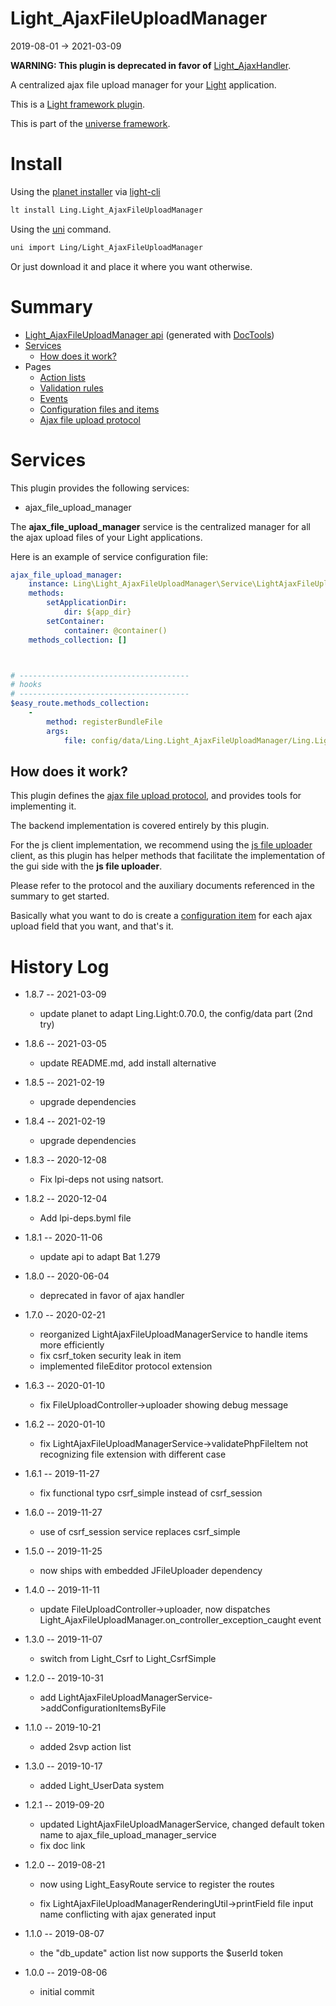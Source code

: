 Light_AjaxFileUploadManager
===========
2019-08-01 -> 2021-03-09



**WARNING: This plugin is deprecated in favor of** [Light_AjaxHandler](https://github.com/lingtalfi/Light_AjaxHandler). 


A centralized ajax file upload manager for your [Light](https://github.com/lingtalfi/Light) application.


This is a [Light framework plugin](https://github.com/lingtalfi/Light/blob/master/doc/pages/plugin.md).


This is part of the [universe framework](https://github.com/karayabin/universe-snapshot).


Install
==========
Using the [planet installer](https://github.com/lingtalfi/Light_PlanetInstaller) via [light-cli](https://github.com/lingtalfi/Light_Cli)
```bash
lt install Ling.Light_AjaxFileUploadManager
```

Using the [uni](https://github.com/lingtalfi/universe-naive-importer) command.
```bash
uni import Ling/Light_AjaxFileUploadManager
```

Or just download it and place it where you want otherwise.






Summary
===========
- [Light_AjaxFileUploadManager api](https://github.com/lingtalfi/Light_AjaxFileUploadManager/blob/master/doc/api/Ling/Light_AjaxFileUploadManager.md) (generated with [DocTools](https://github.com/lingtalfi/DocTools))
- [Services](#services)
    - [How does it work?](#how-does-it-work)
- Pages
    - [Action lists](https://github.com/lingtalfi/Light_AjaxFileUploadManager/blob/master/doc/pages/action-list.md)
    - [Validation rules](https://github.com/lingtalfi/Light_AjaxFileUploadManager/blob/master/doc/pages/validation-rules.md)
    - [Events](https://github.com/lingtalfi/Light_AjaxFileUploadManager/blob/master/doc/pages/events.md)
    - [Configuration files and items](https://github.com/lingtalfi/Light_AjaxFileUploadManager/blob/master/doc/pages/configuration-files.md)
    - [Ajax file upload protocol](https://github.com/lingtalfi/Light_AjaxFileUploadManager/blob/master/doc/pages/ajax-file-upload-protocol.md)





Services
=========


This plugin provides the following services:

- ajax_file_upload_manager


The **ajax_file_upload_manager** service is the centralized manager for all the ajax upload files of your Light applications. 



Here is an example of service configuration file:

```yaml
ajax_file_upload_manager:
    instance: Ling\Light_AjaxFileUploadManager\Service\LightAjaxFileUploadManagerService
    methods:
        setApplicationDir:
            dir: ${app_dir}
        setContainer:
            container: @container()
    methods_collection: []



# --------------------------------------
# hooks
# --------------------------------------
$easy_route.methods_collection:
    -
        method: registerBundleFile
        args:
            file: config/data/Ling.Light_AjaxFileUploadManager/Ling.Light_EasyRoute/afup_routes.byml


```


How does it work?
--------------

This plugin defines the [ajax file upload protocol](https://github.com/lingtalfi/Light_AjaxFileUploadManager/blob/master/doc/pages/ajax-file-upload-protocol.md),
and provides tools for implementing it.

The backend implementation is covered entirely by this plugin.

For the js client implementation, we recommend using the [js file uploader](https://github.com/lingtalfi/JFileUploader) client,
as this plugin has helper methods that facilitate the implementation of the gui side with the **js file uploader**.


Please refer to the protocol and the auxiliary documents referenced in the summary to get started.

Basically what you want to do is create a [configuration item](https://github.com/lingtalfi/Light_AjaxFileUploadManager/blob/master/doc/pages/configuration-files.md#the-configuration-item) for each ajax upload field that you want, and that's it.








History Log
=============


- 1.8.7 -- 2021-03-09

    - update planet to adapt Ling.Light:0.70.0, the config/data part (2nd try)
  
- 1.8.6 -- 2021-03-05

    - update README.md, add install alternative

- 1.8.5 -- 2021-02-19

    - upgrade dependencies

- 1.8.4 -- 2021-02-19

    - upgrade dependencies

- 1.8.3 -- 2020-12-08

    - Fix lpi-deps not using natsort.

- 1.8.2 -- 2020-12-04

    - Add lpi-deps.byml file

- 1.8.1 -- 2020-11-06

    - update api to adapt Bat 1.279
    
- 1.8.0 -- 2020-06-04

    - deprecated in favor of ajax handler
    
- 1.7.0 -- 2020-02-21

    - reorganized LightAjaxFileUploadManagerService to handle items more efficiently
    - fix csrf_token security leak in item
    - implemented fileEditor protocol extension
    
- 1.6.3 -- 2020-01-10

    - fix FileUploadController->uploader showing debug message
    
- 1.6.2 -- 2020-01-10

    - fix LightAjaxFileUploadManagerService->validatePhpFileItem not recognizing file extension with different case
    
- 1.6.1 -- 2019-11-27

    - fix functional typo csrf_simple instead of csrf_session
    
- 1.6.0 -- 2019-11-27

    - use of csrf_session service replaces csrf_simple

- 1.5.0 -- 2019-11-25

    - now ships with embedded JFileUploader dependency
    
- 1.4.0 -- 2019-11-11

    - update FileUploadController->uploader, now dispatches Light_AjaxFileUploadManager.on_controller_exception_caught event
    
- 1.3.0 -- 2019-11-07

    - switch from Light_Csrf to Light_CsrfSimple
    
- 1.2.0 -- 2019-10-31

    - add LightAjaxFileUploadManagerService->addConfigurationItemsByFile
    
- 1.1.0 -- 2019-10-21

    - added 2svp action list

- 1.3.0 -- 2019-10-17

    - added Light_UserData system
    
- 1.2.1 -- 2019-09-20

    - updated LightAjaxFileUploadManagerService, changed default token name to ajax_file_upload_manager_service
    - fix doc link
    
- 1.2.0 -- 2019-08-21

    - now using Light_EasyRoute service to register the routes

    - fix LightAjaxFileUploadManagerRenderingUtil->printField file input name conflicting with ajax generated input
    
- 1.1.0 -- 2019-08-07

    - the "db_update" action list now supports the $userId token
    
- 1.0.0 -- 2019-08-06

    - initial commit